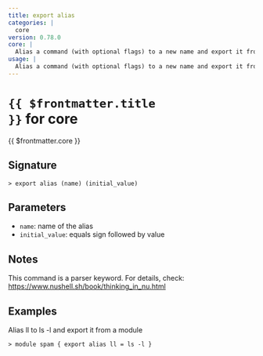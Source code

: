 ```yaml
---
title: export alias
categories: |
  core
version: 0.78.0
core: |
  Alias a command (with optional flags) to a new name and export it from a module.
usage: |
  Alias a command (with optional flags) to a new name and export it from a module.
---
```


# <code>{{ $frontmatter.title }}</code> for core

<div class='command-title'>{{ $frontmatter.core }}</div>

## Signature

```> export alias (name) (initial_value)```

## Parameters

 -  `name`: name of the alias
 -  `initial_value`: equals sign followed by value

## Notes
This command is a parser keyword. For details, check:
  https://www.nushell.sh/book/thinking_in_nu.html
## Examples

Alias ll to ls -l and export it from a module
```shell
> module spam { export alias ll = ls -l }

```
